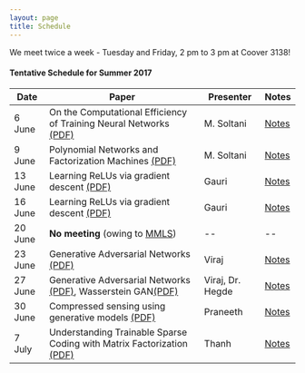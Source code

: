 ```yaml
---
layout: page
title: Schedule
---
```


<p class="message">
  We meet twice a week - Tuesday and Friday, 2 pm to 3 pm at Coover 3138! 
</p>

#### Tentative Schedule for Summer 2017


Date| Paper |  Presenter   | Notes
------|-------|--------------|-------
6 June| On the Computational Efficiency of Training Neural Networks [(PDF)](https://arxiv.org/pdf/1410.1141.pdf) | M. Soltani| [Notes](https://virajshah018.github.io//2017/06/09/week1/)
9 June| Polynomial Networks and Factorization Machines [(PDF)](https://arxiv.org/pdf/1607.08810.pdf)  | M. Soltani| [Notes](https://virajshah018.github.io//2017/06/09/week1/)
13 June| Learning ReLUs via gradient descent [(PDF)](https://arxiv.org/pdf/1705.04591.pdf)  | Gauri | [Notes](https://virajshah018.github.io//2017/06/12/week2/)
16 June| Learning ReLUs via gradient descent [(PDF)](https://arxiv.org/pdf/1705.04591.pdf)  | Gauri  | [Notes](https://virajshah018.github.io//2017/06/12/week2/)
20 June| **No meeting** (owing to [MMLS](http://mjt.web.engr.illinois.edu/mmls_17/)) | --| --
23 June| Generative Adversarial Networks [(PDF)](https://arxiv.org/pdf/1406.2661.pdf)  | Viraj | [Notes](https://virajshah018.github.io//2017/06/22/week3/)
27 June| Generative Adversarial Networks [(PDF)](https://arxiv.org/pdf/1406.2661.pdf), Wasserstein GAN[(PDF)](https://arxiv.org/pdf/1701.07875.pdf)  | Viraj, Dr. Hegde | [Notes](https://virajshah018.github.io//2017/06/26/week4/)
30 June| Compressed sensing using generative models [(PDF)](https://arxiv.org/pdf/1703.03208.pdf)| Praneeth | [Notes](https://virajshah018.github.io//2017/06/29/week5/)
7 July| Understanding Trainable Sparse Coding with Matrix Factorization [(PDF)](https://arxiv.org/pdf/1609.00285.pdf)| Thanh | [Notes](https://virajshah018.github.io//2017/07/06/week6/)
